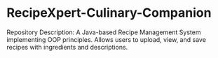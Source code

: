 # RecipeXpert-Culinary-Companion
Repository Description: A Java-based Recipe Management System implementing OOP principles. Allows users to upload, view, and save recipes with ingredients and descriptions.
